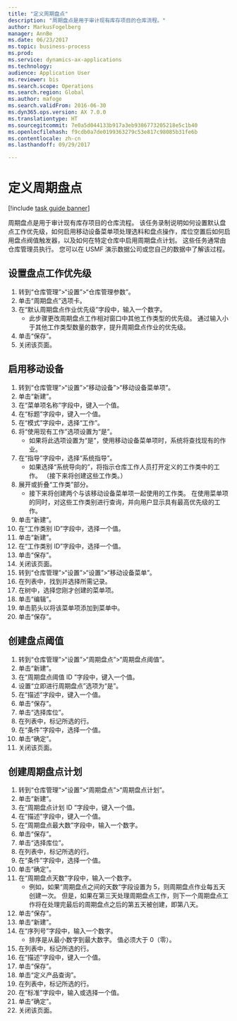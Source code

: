 ```yaml
--- 
title: "定义周期盘点"
description: "周期盘点是用于审计现有库存项目的仓库流程。"
author: MarkusFogelberg
manager: AnnBe
ms.date: 06/23/2017
ms.topic: business-process
ms.prod: 
ms.service: dynamics-ax-applications
ms.technology: 
audience: Application User
ms.reviewer: bis
ms.search.scope: Operations
ms.search.region: Global
ms.author: mafoge
ms.search.validFrom: 2016-06-30
ms.dyn365.ops.version: AX 7.0.0
ms.translationtype: HT
ms.sourcegitcommit: 7e0a5d044133b917a3eb9386773205218e5c1b40
ms.openlocfilehash: f9cdb0a7de0199363279c53e817c98085b31fe6b
ms.contentlocale: zh-cn
ms.lasthandoff: 09/29/2017

---
```

# <a name="define-cycle-counting"></a>定义周期盘点 

[!include [task guide banner](../../includes/task-guide-banner.md)]

周期盘点是用于审计现有库存项目的仓库流程。 该任务录制说明如何设置默认盘点工作优先级，如何启用移动设备菜单项处理选料和盘点操作，库位空置后如何启用盘点阀值触发器，以及如何在特定仓库中启用周期盘点计划。 这些任务通常由仓库管理员执行。 您可以在 USMF 演示数据公司或您自己的数据中了解该过程。


## <a name="set-the-priority-of-counting-work"></a>设置盘点工作优先级
1. 转到“仓库管理”>“设置”>“仓库管理参数”。
2. 单击“周期盘点”选项卡。
3. 在“默认周期盘点作业优先级”字段中，输入一个数字。
    * 此步骤更改周期盘点工作相对窗口中其他工作类型的优先级。 通过输入小于其他工作类型数量的数字，提升周期盘点作业的优先级。  
4. 单击“保存”。
5. 关闭该页面。

## <a name="enable-the-mobile-device"></a>启用移动设备
1. 转到“仓库管理”>“设置”>“移动设备”>“移动设备菜单项”。
2. 单击“新建”。
3. 在“菜单项名称”字段中，键入一个值。
4. 在“标题”字段中，键入一个值。
5. 在“模式”字段中，选择“工作”。
6. 将“使用现有工作”选项设置为“是”。
    * 如果将此选项设置为“是”，使用移动设备菜单项时，系统将查找现有的作业。  
7. 在“指导”字段中，选择“系统指导”。
    * 如果选择“系统导向的”，将指示仓库工作人员打开定义的工作类中的工作。 （接下来将创建这些工作类。）  
8. 展开或折叠“工作类”部分。
    * 接下来将创建两个与该移动设备菜单项一起使用的工作类。 在使用菜单项的同时，对这些工作类别进行查询，并向用户显示具有最高优先级的工作。  
9. 单击“新建”。
10. 在“工作类别 ID”字段中，选择一个值。
11. 单击“新建”。
12. 在“工作类别 ID”字段中，选择一个值。
13. 单击“保存”。
14. 关闭该页面。
15. 转到“仓库管理”>“设置”>“设置”>“移动设备菜单”。
16. 在列表中，找到并选择所需记录。
17. 在树中，选择您刚才创建的菜单项。
18. 单击“编辑”。
19. 单击箭头以将该菜单项添加到菜单中。
20. 单击“保存”。

## <a name="create-a-counting-threshold"></a>创建盘点阈值
1. 转到“仓库管理”>“设置”>“周期盘点”>“周期盘点阈值”。
2. 单击“新建”。
3. 在“周期盘点阈值 ID ”字段中，键入一个值。
4. 设置“立即进行周期盘点”选项为“是”。
5. 在“描述”字段中，键入一个值。
6. 单击“保存”。
7. 单击“选择库位”。
8. 在列表中，标记所选的行。
9. 在“条件”字段中，选择一个值。
10. 单击“确定”。
11. 关闭该页面。

## <a name="create-a-cycle-count-plan"></a>创建周期盘点计划
1. 转到“仓库管理”>“设置”>“周期盘点”>“周期盘点计划”。
2. 单击“新建”。
3. 在“周期盘点计划 ID ”字段中，键入一个值。
4. 在“描述”字段中，键入一个值。
5. 在“周期盘点最大数”字段中，输入一个数字。
6. 单击“保存”。
7. 单击“选择库位”。
8. 在列表中，标记所选的行。
9. 在“条件”字段中，选择一个值。
10. 单击“确定”。
11. 在“周期盘点天数”字段中，输入一个数字。
    * 例如，如果“周期盘点之间的天数”字段设置为 5，则周期盘点作业每五天创建一次。 但是，如果在第三天处理周期盘点工作，则下一个周期盘点工作将在处理完最后的周期盘点之后的第五天被创建，即第八天。  
12. 单击“保存”。
13. 单击“新建”。
14. 在“序列号”字段中，输入一个数字。
    * 排序是从最小数字到最大数字。 值必须大于 0（零）。  
15. 在列表中，标记所选的行。
16. 在“描述”字段中，键入一个值。
17. 单击“保存”。
18. 单击“定义产品查询”。
19. 在列表中，标记所选的行。
20. 在“标准”字段中，输入或选择一个值。
21. 单击“确定”。
22. 关闭该页面。


